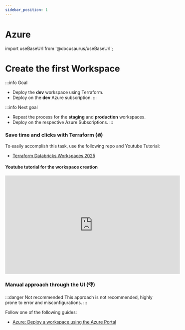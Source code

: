 ```yaml
---
sidebar_position: 1
---
```


# Azure

import useBaseUrl from '@docusaurus/useBaseUrl';

# Create the first Workspace

:::info Goal
* Deploy the **dev** workspace using Terraform.
* Deploy on the **dev** Azure subscription.
:::

:::info Next goal
* Repeat the process for the **staging** and **production** workspaces.
* Deploy on the respective Azure Subscriptions.
:::

### Save time and clicks with Terraform (🔥)

To easily accomplish this task, use the following repo and Youtube Tutorial:

* [Terraform Databricks Workspaces 2025](https://github.com/ivancalvo-dbxs/terraform-databricks-workspaces-2025)


#### Youtube tutorial for the workspace creation

<iframe
  width="560"
  height="315"
  src="https://www.youtube.com/embed/jVMgw0_Z3h8"
  title="YouTube video player"
  frameBorder="0"
  allow="accelerometer; autoplay; encrypted-media; gyroscope; picture-in-picture"
  allowFullScreen
></iframe>


### Manual approach through the UI (👎)

:::danger Not recommended
This approach is not recommended, highly prone to error and misconfigurations.
:::

Follow one of the following guides:

* [Azure: Deploy a workspace using the Azure Portal](https://learn.microsoft.com/en-us/azure/databricks/admin/workspace/create-workspace)